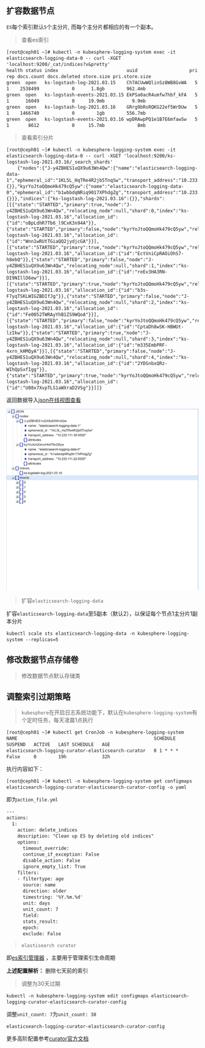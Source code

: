 ## 扩容数据节点

`ES`每个索引默认`5`个主分片, 而每个主分片都相应的有一个副本。

> 查看es索引

    [root@ceph01 ~]# kubectl -n kubesphere-logging-system exec -it elasticsearch-logging-data-0 -- curl -XGET 'localhost:9200/_cat/indices?v&pretty'
    health status index                         uuid                   pri rep docs.count docs.deleted store.size pri.store.size
    green  open   ks-logstash-log-2021.03.15    Ch7ACUwWQlinSz8WB8GvWA   5   1    2538499            0      1.8gb        962.4mb
    green  open   ks-logstash-events-2021.03.15 EkPSa0acR4umfw7hbf_kFA   5   1      16049            0     19.9mb          9.9mb
    green  open   ks-logstash-log-2021.03.16    GRrg9bRsRQKG22ef5WrDUw   5   1    1466740            0        1gb        556.7mb
    green  open   ks-logstash-events-2021.03.16 wpDRAwpPQ1e1B7E6mfawSw   5   1       8612            0     15.7mb            8mb

> 查看索引分片

    [root@ceph01 ~]# kubectl -n kubesphere-logging-system exec -it elasticsearch-logging-data-0 -- curl -XGET 'localhost:9200/ks-logstash-log-2021.03.16/_search_shards'
        {"nodes":{"J-y4ZBHES1uQX9u63Wn4Qw":{"name":"elasticsearch-logging-data-1","ephemeral_id":"1KL5L_HqTRe4R2jb5TnqSw","transport_address":"10.233.111.39:9300","attributes":{}},"kyrYoJtoQQmoHk479cQ5yw":{"name":"elasticsearch-logging-data-0","ephemeral_id":"b1wbbdqNRiq9017XPhdgZg","transport_address":"10.233.111.22:9300","attributes":{}}},"indices":{"ks-logstash-log-2021.03.16":{}},"shards":[[{"state":"STARTED","primary":true,"node":"J-y4ZBHES1uQX9u63Wn4Qw","relocating_node":null,"shard":0,"index":"ks-logstash-log-2021.03.16","allocation_id":{"id":"oBpLdhR7Tb6_l9CxK3n94A"}},{"state":"STARTED","primary":false,"node":"kyrYoJtoQQmoHk479cQ5yw","relocating_node":null,"shard":0,"index":"ks-logstash-log-2021.03.16","allocation_id":{"id":"Wnn1wRUtTGiaQQ2jydjcGA"}}],[{"state":"STARTED","primary":true,"node":"kyrYoJtoQQmoHk479cQ5yw","relocating_node":null,"shard":1,"index":"ks-logstash-log-2021.03.16","allocation_id":{"id":"EctVniCpRAOiOhS7-h8ebQ"}},{"state":"STARTED","primary":false,"node":"J-y4ZBHES1uQX9u63Wn4Qw","relocating_node":null,"shard":1,"index":"ks-logstash-log-2021.03.16","allocation_id":{"id":"reEv3HA3RN-DI9NIllD6ew"}}],[{"state":"STARTED","primary":true,"node":"kyrYoJtoQQmoHk479cQ5yw","relocating_node":null,"shard":2,"index":"ks-logstash-log-2021.03.16","allocation_id":{"id":"b3s-F7yqTSKLWIGZBDIfJg"}},{"state":"STARTED","primary":false,"node":"J-y4ZBHES1uQX9u63Wn4Qw","relocating_node":null,"shard":2,"index":"ks-logstash-log-2021.03.16","allocation_id":{"id":"Fe0052TWRAyYhB1ZS9WQoA"}}],[{"state":"STARTED","primary":false,"node":"kyrYoJtoQQmoHk479cQ5yw","relocating_node":null,"shard":3,"index":"ks-logstash-log-2021.03.16","allocation_id":{"id":"CptaDh8wSK-HBWUt-lzIkw"}},{"state":"STARTED","primary":true,"node":"J-y4ZBHES1uQX9u63Wn4Qw","relocating_node":null,"shard":3,"index":"ks-logstash-log-2021.03.16","allocation_id":{"id":"m335EmbPRF-4xrn_kHMQyA"}}],[{"state":"STARTED","primary":false,"node":"J-y4ZBHES1uQX9u63Wn4Qw","relocating_node":null,"shard":4,"index":"ks-logstash-log-2021.03.16","allocation_id":{"id":"2YDSnbxQRz-WIhQpSxfIgg"}},{"state":"STARTED","primary":true,"node":"kyrYoJtoQQmoHk479cQ5yw","relocating_node":null,"shard":4,"index":"ks-logstash-log-2021.03.16","allocation_id":{"id":"U08x7XvpTLS1aWXraD2VSg"}}]]}
    
返回数据导入[json在线视图查看](http://www.bejson.com/jsonviewernew/)

![](images/es-index.png)   

> 扩容`elasticsearch-logging-data`

扩容`elasticsearch-logging-data`至5副本（默认2），以保证每个节点1主分片1副本分片

    kubectl scale sts elasticsearch-logging-data -n kubesphere-logging-system --replicas=5
    
## 修改数据节点存储卷

> 修改数据节点默认存储类
    
## 调整索引过期策略

> `kubesphere`在开启日志系统功能下，默认在`kubesphere-logging-system`有个定时任务，每天凌晨1点执行

    [root@ceph01 ~]# kubectl get CronJob -n kubesphere-logging-system
    NAME                                                  SCHEDULE    SUSPEND   ACTIVE   LAST SCHEDULE   AGE
    elasticsearch-logging-curator-elasticsearch-curator   0 1 * * *   False     0        19h             32h
    
执行内容如下：

    [root@ceph01 ~]# kubectl -n kubesphere-logging-system get configmaps elasticsearch-logging-curator-elasticsearch-curator-config -o yaml
    
即为`action_file.yml`

    ---
    actions:
      1:
        action: delete_indices
        description: "Clean up ES by deleting old indices"
        options:
          timeout_override:
          continue_if_exception: False
          disable_action: False
          ignore_empty_list: True
        filters:
        - filtertype: age
          source: name
          direction: older
          timestring: '%Y.%m.%d'
          unit: days
          unit_count: 7
          field:
          stats_result:
          epoch:
          exclude: False

> `elastisearch curator`

即[es索引管理器](https://github.com/elastic/curator) ，主要用于管理索引生命周期  

**上述配置解析：** 删除七天前的索引

> 调整为30天过期

    kubectl -n kubesphere-logging-system edit configmaps elasticsearch-logging-curator-elasticsearch-curator-config
    
调整`unit_count: 7`为`unit_count: 30`

    elasticsearch-logging-curator-elasticsearch-curator-config
    
更多高阶配置参考[curator官方文档](https://www.elastic.co/guide/en/elasticsearch/client/curator/current/actionfile.html)


    
    



